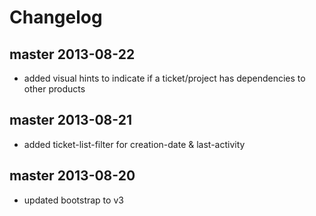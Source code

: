 # Changelog

## master 2013-08-22

- added visual hints to indicate if a ticket/project has dependencies to other products

## master 2013-08-21

- added ticket-list-filter for creation-date & last-activity

## master 2013-08-20

- updated bootstrap to v3
